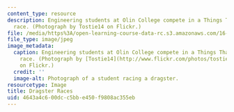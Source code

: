 ```yaml
---
content_type: resource
description: Engineering students at Olin College compete in a Things That Go dragster
  race. (Photograph by Tostie14 on Flickr.)
file: /media/https%3A/open-learning-course-data-rc.s3.amazonaws.com/16-a47-the-engineer-of-2020-fall-2009/4643a4c600dcc5bbe450f9808ac355eb_16-a47f09-th.jpg
file_type: image/jpeg
image_metadata:
  caption: Engineering students at Olin College compete in a Things That Go dragster
    race. (Photograph by [Tostie14](http://www.flickr.com/photos/tostie14/34400424/)
    on Flickr.)
  credit: ''
  image-alt: Photograph of a student racing a dragster.
resourcetype: Image
title: Dragster Races
uid: 4643a4c6-00dc-c5bb-e450-f9808ac355eb
---
```

